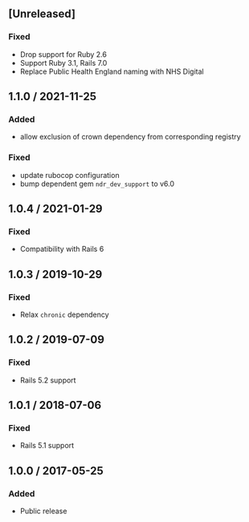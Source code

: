 ## [Unreleased]
### Fixed
* Drop support for Ruby 2.6
* Support Ruby 3.1, Rails 7.0
* Replace Public Health England naming with NHS Digital

## 1.1.0 / 2021-11-25
### Added
* allow exclusion of crown dependency from corresponding registry
### Fixed
* update rubocop configuration
* bump dependent gem `ndr_dev_support` to v6.0

## 1.0.4 / 2021-01-29
### Fixed
* Compatibility with Rails 6

## 1.0.3 / 2019-10-29
### Fixed
* Relax `chronic` dependency

## 1.0.2 / 2019-07-09
### Fixed
* Rails 5.2 support

## 1.0.1 / 2018-07-06
### Fixed
* Rails 5.1 support

## 1.0.0 / 2017-05-25
### Added
* Public release
